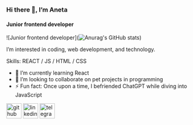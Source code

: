 ### Hi there 👋, I’m Aneta
#### Junior frontend developer
![Junior frontend developer](![Anurag's GitHub stats](https://github-readme-stats.vercel.app/api?username=AnettX&show_icons=true&theme=transparent))

I’m interested in coding, web development, and technology. 

Skills: REACT / JS / HTML / CSS

- 🌱 I’m currently learning React 
- 👯 I’m looking to collaborate on pet projects in programming 
- ⚡ Fun fact: Once upon a time, I befriended ChatGPT while diving into JavaScript 


[<img src='https://cdn.jsdelivr.net/npm/simple-icons@3.0.1/icons/github.svg' alt='github' height='40'>](https://github.com/AnettX)  [<img src='https://cdn.jsdelivr.net/npm/simple-icons@3.0.1/icons/linkedin.svg' alt='linkedin' height='40'>](https://www.linkedin.com/in/in/a-badova/)  [<img src='https://cdn.jsdelivr.net/npm/simple-icons@3.0.1/icons/telegram.svg' alt='telegram' height='40'>](https://t.me/AnetaBadova)  

